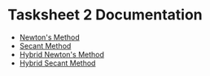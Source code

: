 # Tasksheet 2 Documentation

- [Newton's Method](newtons.md)
- [Secant Method](secant.md)
- [Hybrid Newton's Method](hybrid_newtons.md)
- [Hybrid Secant Method](hybrid_secant.md)
